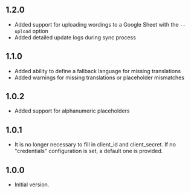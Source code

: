 ## 1.2.0

- Added support for uploading wordings to a Google Sheet with the `--upload` option
- Added detailed update logs during sync process

## 1.1.0

- Added ability to define a fallback language for missing translations
- Added warnings for missing translations or placeholder mismatches

## 1.0.2

- Added support for alphanumeric placeholders

## 1.0.1

- It is no longer necessary to fill in client_id and client_secret. If no "credentials" configuration is set, a default one is provided.

## 1.0.0

- Initial version.
